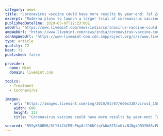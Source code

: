 ```yaml
---
category: news
title: "Coronavirus vaccine could have more results by year-end: Tal Zaks of Moderna"
excerpt: "Moderna plans to launch a larger trial of coronavirus vaccine this summer that could have results later in the year showing how effective it is, firm's chief medical officer said"
publishedDateTime: 2020-05-07T12:23:00Z
webUrl: "https://www.livemint.com/news/india/coronavirus-vaccine-could-have-more-results-by-year-end-tal-zaks-of-moderna-11588853383397.html"
ampWebUrl: "https://www.livemint.com/news/india/coronavirus-vaccine-could-have-more-results-by-year-end-tal-zaks-of-moderna/amp-11588853383397.html"
cdnAmpWebUrl: "https://www-livemint-com.cdn.ampproject.org/c/s/www.livemint.com/news/india/coronavirus-vaccine-could-have-more-results-by-year-end-tal-zaks-of-moderna/amp-11588853383397.html"
type: article
quality: 72
heat: 72
published: false

provider:
  name: Mint
  domain: livemint.com

topics:
  - Treatment
  - Coronavirus

images:
  - url: "https://images.livemint.com/img/2020/05/07/600x338/virus1_1581012107602_1588853544417.jpg"
    width: 600
    height: 337
    title: "Coronavirus vaccine could have more results by year-end: Tal Zaks of Moderna"

secured: "59SyK5OBM6/8lY34ChCM5hPAy0t2D6DCtqYAOm87SfmOizNJ0gxD93IH08zFWKrJ8O2HSr/11Wl99sJzDbdrJMB1jwhR6hgWjXKkKBHQ73PBVWAPWvc3L4ZR9pogLoBTbrzK3X34b2kkBdWc3k36rkGhIT7U7wQaZJOvancQHUhoLm+vcGo48S4MKZ72YlIKIVPryLa7I+0lgtLZbpYYSvyDoDYnqY5cE+fgODhlECu8Z6BRMXptuOp0ZeUX7JRuxca5/aM4Y0sSiZa2UDvdTxnKUwi+wK0cedzWFNQ+2u2jnoE1TY47nsuiRTUKjDmf;+uZOVoK/B2VAriz0gByRbA=="
---
```


